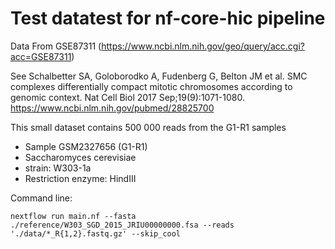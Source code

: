 # Test datatest for nf-core-hic pipeline

Data From GSE87311 (https://www.ncbi.nlm.nih.gov/geo/query/acc.cgi?acc=GSE87311)

See Schalbetter SA, Goloborodko A, Fudenberg G, Belton JM et al. SMC complexes differentially compact mitotic chromosomes according to genomic context. Nat Cell Biol 2017 Sep;19(9):1071-1080.
https://www.ncbi.nlm.nih.gov/pubmed/28825700

This small dataset contains 500 000 reads from the G1-R1 samples
* Sample GSM2327656 (G1-R1)
* Saccharomyces cerevisiae
* strain: W303-1a
* Restriction enzyme: HindIII

Command line:
```
nextflow run main.nf --fasta ./reference/W303_SGD_2015_JRIU00000000.fsa --reads './data/*_R{1,2}.fastq.gz' --skip_cool
```